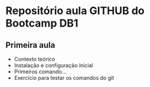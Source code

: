 # Repositório aula GITHUB do Bootcamp DB1

## Primeira aula

- Contexto teórico
- Instalação e configuração inicial
- Primeiros comando...
- Exercício para testar os comandos do git